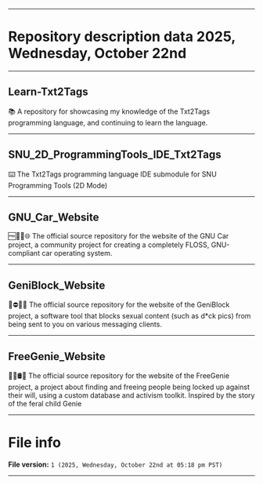 
***

# Repository description data 2025, Wednesday, October 22nd

---

## Learn-Txt2Tags

📚️ A repository for showcasing my knowledge of the Txt2Tags programming language, and continuing to learn the language. 

---

## SNU_2D_ProgrammingTools_IDE_Txt2Tags

⌨️ The Txt2Tags programming language IDE submodule for SNU Programming Tools (2D Mode)

---

## GNU_Car_Website

🆓️🐐️🚗️🌐️ The official source repository for the website of the GNU Car project, a community project for creating a completely FLOSS, GNU-compliant car operating system. 

---

## GeniBlock_Website

🚫️⛔️🔞️🌐️ The official source repository for the website of the GeniBlock project, a software tool that blocks sexual content (such as d*ck pics) from being sent to you on various messaging clients. 

---

## FreeGenie_Website

🔐️📡️🛢️🌐️ The official source repository for the website of the FreeGenie project, a  project about finding and freeing people being locked up against their will, using a custom database and activism toolkit. Inspired by the story of the feral child Genie

***

# File info

**File version:** `1 (2025, Wednesday, October 22nd at 05:18 pm PST)`

***


